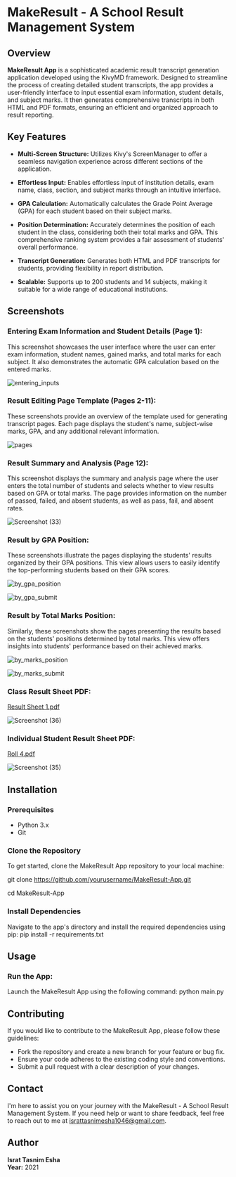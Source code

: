 # MakeResult - A School Result Management System

## Overview

**MakeResult App** is a sophisticated academic result transcript generation application developed using the KivyMD framework. Designed to streamline the process of creating detailed student transcripts, the app provides a user-friendly interface to input essential exam information, student details, and subject marks. It then generates comprehensive transcripts in both HTML and PDF formats, ensuring an efficient and organized approach to result reporting.

## Key Features

- **Multi-Screen Structure:** Utilizes Kivy's ScreenManager to offer a seamless navigation experience across different sections of the application.

- **Effortless Input:** Enables effortless input of institution details, exam name, class, section, and subject marks through an intuitive interface.

- **GPA Calculation:** Automatically calculates the Grade Point Average (GPA) for each student based on their subject marks.

- **Position Determination:** Accurately determines the position of each student in the class, considering both their total marks and GPA. This comprehensive ranking system provides a fair assessment of students' overall performance.

- **Transcript Generation:** Generates both HTML and PDF transcripts for students, providing flexibility in report distribution.

- **Scalable:** Supports up to 200 students and 14 subjects, making it suitable for a wide range of educational institutions.

## Screenshots

### Entering Exam Information and Student Details (Page 1):

This screenshot showcases the user interface where the user can enter exam information, student names, gained marks, and total marks for each subject. It also demonstrates the automatic GPA calculation based on the entered marks.

![entering_inputs](https://github.com/IsratTasnimEsha/MakeResult/assets/88322977/75e0b9c2-995e-4b54-80f8-97819e22c4d1)

### Result Editing Page Template (Pages 2-11):

These screenshots provide an overview of the template used for generating transcript pages. Each page displays the student's name, subject-wise marks, GPA, and any additional relevant information.

![pages](https://github.com/IsratTasnimEsha/MakeResult/assets/88322977/5dc0a016-4e27-4478-984f-e003d1041e9f)

### Result Summary and Analysis (Page 12):

This screenshot displays the summary and analysis page where the user enters the total number of students and selects whether to view results based on GPA or total marks. The page provides information on the number of passed, failed, and absent students, as well as pass, fail, and absent rates.

![Screenshot (33)](https://github.com/IsratTasnimEsha/MakeResult/assets/88322977/b7f619b1-e4c3-414f-8a9f-1b752e33b622)

### Result by GPA Position:

These screenshots illustrate the pages displaying the students' results organized by their GPA positions. This view allows users to easily identify the top-performing students based on their GPA scores.


![by_gpa_position](https://github.com/IsratTasnimEsha/MakeResult/assets/88322977/130878fe-a40b-4191-8f20-addaa64098a0)

![by_gpa_submit](https://github.com/IsratTasnimEsha/MakeResult/assets/88322977/118d6f4b-49a8-4e96-9eb9-a04aac65b402)

### Result by Total Marks Position:

Similarly, these screenshots show the pages presenting the results based on the students' positions determined by total marks. This view offers insights into students' performance based on their achieved marks.

![by_marks_position](https://github.com/IsratTasnimEsha/MakeResult/assets/88322977/eb33bc38-eaa8-4435-a0f5-87bcaca82f42)

![by_marks_submit](https://github.com/IsratTasnimEsha/MakeResult/assets/88322977/63d50154-dcd2-4107-809e-1e2f24a9dbf2)

### Class Result Sheet PDF:

[Result Sheet 1.pdf](https://github.com/IsratTasnimEsha/MakeResult/files/12388375/Result.Sheet.1.pdf)

![Screenshot (36)](https://github.com/IsratTasnimEsha/MakeResult/assets/88322977/5180b3cb-f3b0-43cb-870c-550df39a6426)

### Individual Student Result Sheet PDF:

[Roll 4.pdf](https://github.com/IsratTasnimEsha/MakeResult/files/12388380/Roll.4.pdf)

![Screenshot (35)](https://github.com/IsratTasnimEsha/MakeResult/assets/88322977/df327b2d-dfb4-44d0-8f37-915d2ab55e6d)

## Installation

### Prerequisites

- Python 3.x
- Git

### Clone the Repository

To get started, clone the MakeResult App repository to your local machine:

git clone https://github.com/yourusername/MakeResult-App.git

cd MakeResult-App

### Install Dependencies
Navigate to the app's directory and install the required dependencies using pip: pip install -r requirements.txt

## Usage

### Run the App:

Launch the MakeResult App using the following command: python main.py


## Contributing
If you would like to contribute to the MakeResult App, please follow these guidelines:

- Fork the repository and create a new branch for your feature or bug fix.
- Ensure your code adheres to the existing coding style and conventions.
- Submit a pull request with a clear description of your changes.

## Contact

I'm here to assist you on your journey with the MakeResult - A School Result Management System. If you need help or want to share feedback, feel free to reach out to me at [israttasnimesha1046@gmail.com](mailto:israttasnimesha1046@gmail.com).

## Author

**Israt Tasnim Esha**  
**Year:** 2021  
